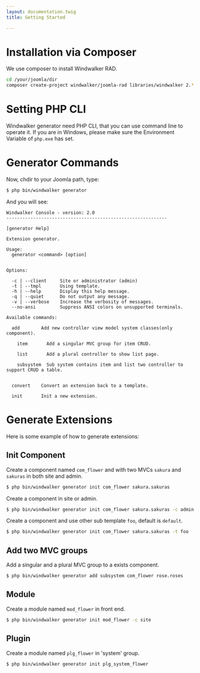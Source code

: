 ```yaml
---
layout: documentation.twig
title: Getting Started

---
```


# Installation via Composer

We use composer to install Windwalker RAD.

``` bash
cd /your/joomla/dir
composer create-project windwalker/joomla-rad libraries/windwalker 2.*
```

# Setting PHP CLI

Windwalker generator need PHP CLI, that you can use command line to operate it. If you are in Windows, please make sure
 the Environment Variable of `php.exe` has set.

# Generator Commands

Now, chdir to your Joomla path, type:

``` bash
$ php bin/windwalker generator
```

And you will see:

```
Windwalker Console - version: 2.0
------------------------------------------------------------

[generator Help]

Extension generator.

Usage:
  generator <command> [option]


Options:

  -c | --client     Site or administrator (admin)
  -t | --tmpl       Using template.
  -h | --help       Display this help message.
  -q | --quiet      Do not output any message.
  -v | --verbose    Increase the verbosity of messages.
  --no-ansi         Suppress ANSI colors on unsupported terminals.

Available commands:

  add        Add new controller view model system classes(only component).

    item       Add a singular MVC group for item CRUD.

    list       Add a plural controller to show list page.

    subsystem  Sub system contains item and list two controller to support CRUD a table.


  convert    Convert an extension back to a template.

  init       Init a new extension.
```

# Generate Extensions

Here is some example of how to generate extensions:

## Init Component

Create a component named `com_flower` and with two MVCs `sakura` and `sakuras` in both site and admin.

``` bash
$ php bin/windwalker generator init com_flower sakura.sakuras
```

Create a component in site or admin.

``` bash
$ php bin/windwalker generator init com_flower sakura.sakuras -c admin (site)
```

Create a component and use other sub template `foo`, default is `default`.

``` bash
$ php bin/windwalker generator init com_flower sakura.sakuras -t foo
```

## Add two MVC groups

Add a singular and a plural MVC group to a exists component.

``` bash
$ php bin/windwalker generator add subsystem com_flower rose.roses
```

## Module

Create a module named `mod_flower` in front end.

``` bash
$ php bin/windwalker generator init mod_flower -c site
```

## Plugin

Create a module named `plg_flower` in 'system' group.

``` bash
$ php bin/windwalker generator init plg_system_flower
```

